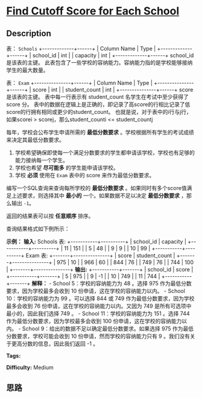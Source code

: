 # [Find Cutoff Score for Each School][title]

## Description

表： `Schools`
            +-------------+------+    | Column Name | Type |    +-------------+------+    | school_id   | int  |    | capacity    | int  |    +-------------+------+    school_id 是该表的主键。    此表包含了一些学校的容纳能力。容纳能力指的是学校能够接纳学生的最大数量。    



表： `Exam`
            +---------------+------+    | Column Name   | Type |    +---------------+------+    | score         | int  |    | student_count | int  |    +---------------+------+    score 是该表的主键。    表中每一行表示有 student_count 名学生在考试中至少获得了 score 分。    表中的数据在逻辑上是正确的，即记录了高score的行相比记录了低score的行拥有相同或更少的student_count。    也就是说，对于表中的i行与j行，如果scorei > scorej，那么student_counti <= student_countj    

每年，学校会公布学生申请所需的 **最低分数要求** 。学校根据所有学生的考试成绩来决定其最低分数要求。

  1. 学校希望确保即使每一个满足分数要求的学生都申请该学校，学校也有足够的能力接纳每一个学生。
  2. 学校也希望 **尽可能多** 的学生能申请该学校。
  3. 学校 **必须** 使用在 `Exam` 表中的 score 来作为最低分数要求。

编写一个SQL查询来查询每所学校的 **最低分数要求** 。如果同时有多个score值满足上述要求，则选择其中 **最小的** 一个。如果数据不足以决定
**最低分数要求** ，那么输出 `-1`。

返回的结果表可以按 **任意顺序** 排序。

查询结果格式如下例所示：



**示例：**
            **输入:**    Schools 表:    +-----------+----------+    | school_id | capacity |    +-----------+----------+    | 11        | 151      |    | 5         | 48       |    | 9         | 9        |    | 10        | 99       |    +-----------+----------+    Exam 表:    +-------+---------------+    | score | student_count |    +-------+---------------+    | 975   | 10            |    | 966   | 60            |    | 844   | 76            |    | 749   | 76            |    | 744   | 100           |    +-------+---------------+    **输出:**    +-----------+-------+    | school_id | score |    +-----------+-------+    | 5         | 975   |    | 9         | -1    |    | 10        | 749   |    | 11        | 744   |    +-----------+-------+    **解释：**     - School 5：学校的容纳能力为 48 。选择 975 作为最低分数要求，因为学校最多会收到 10 份申请，这在学校的容纳能力以内。    - School 10：学校的容纳能力为 99 。可以选择 844 或 749 作为最低分数要求，因为学校最多会收到 76 份申请，这在学校的容纳能力以内。又因为 749 是所有可选项中最小的，因此我们选择 749 。    - School 11：学校的容纳能力为 151 。选择 744 作为最低分数要求，因为学校最多会收到 100 份申请，这在学校的容纳能力以内。    - School 9：给出的数据不足以确定最低分数要求。如果选择 975 作为最低分数要求，学校可能会收到 10 份申请，然而学校的容纳能力只有 9 。我们没有关于更高分数的信息，因此我们返回 -1 。    


**Tags:** 

**Difficulty:** Medium

## 思路

[title]: https://leetcode-cn.com/problems/find-cutoff-score-for-each-school
